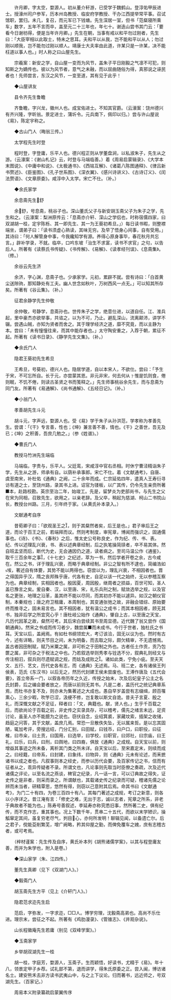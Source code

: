 <!-- { "loadSidebar": true } -->
　　许月卿，字太空，婺源人。初从董介轩游，已受学于魏鹤山。登淳佑甲辰进士。授濠州司户参军，历本州岛教授、临安府学教授、干办江西提举常平事。召试馆职，罢归。未几，复召，而元军已下钱塘。先生深居一室，但书「范粲寝所乘车」数字，五年不言而卒，盖至元二十三年也，年七十。谢迭山尝书其门云：「要看今日谢枋得，便是当年许月卿。」先生在朝，当事有戒以和平勿过刚者，先生曰：「大臣宰相以此取士，特未之思耳。夫和平以从我，岂不能和平以从人；勿过刚以顺我，岂不能勿过刚以顺人。靖康士大夫率由此道，许某只是一许某，决不能枉道以事人也。」时人称之曰山屋先生。

　　宗羲案：新安之学，自山屋一变而为风节，盖朱子平日刚毅之气凛不可犯，则知斯之为嫡传也。彼以为风节者，意气之未融，而以屈曲随俗为得，真邪说之诬民者也！先师尝言，东汉之风节，一变至道，其有见于此乎！

　　◆山屋讲友

　　县令齐先生鲁瞻

　　齐鲁瞻，字兴龙，徽州人也。成宝佑进士。不知其官爵。（云濠案：饶州德兴有齐兴隆，字昕翁。景定进士，蒲圻令。元兵南下，佩印以归。）尝与许山屋说《易》，陈定宇称之。

　　◆古山门人（晦翁三传。）

　　太学程先生时登

　　程时登，字登庸，乐平人也。德兴程正则从学董盘涧，以私淑朱子，先生从之游。（云濠案：《谢山札记》云，时登与马端临善。）着《周易启蒙辑录》、《大学本末图说》、《中庸中和说》、《太极通书》、《西铭互解》、《诸葛八陈图通释》、《律吕新书赘述》、《臣鉴图》、《孔子世系图》、《深衣翼》、《感兴诗讲义》、《古诗订义》、《闰法赘语》、《文章原委》。咸淳中入太学。宋亡不仕。（补。）

　　◆余氏家学

　　余息斋先生舒

　　余舒，号息斋，桃谷子也。深山董氏父子与新安胡玉斋父子为朱子之学，先生和之。（云濠案：梨洲原传云：「息斋亦介轩、深山之学侣也，时称宿儒四家，曰双湖胡一桂，定宇陈栎、其一即先生、其一为王葵初希旦。」）每日读书暇，则整襟端坐，谓弟子曰：「读书须虚心熟读，其味无穷。及早了悟身心间事，自有受用。」其诗曰：「何人解管身中事，今我纔知学有源。养得心原身事毕，春花秋月共忘言。」辟补学录，不就。临卒，口吟东坡「治生不求富，读书不求官」之句，以告后人。所著有《读蔡氏书传疑》、《书传解》、《易解》、《读孝经刊误》、《息斋集》。（修。）

　　余谷云先生济

　　余济，字心渊，息斋子也。少承家学。元初，累辟不就。尝有诗曰：「白首黄尘送隙驹，那知静处有工夫。幽人世念如秋叶，万树西风一点无。」可以知其所存矣。所著有《谷云集》。（补。）

　　征君余静学先生仲敬

　　余仲敬，号静学，息斋孙也。世传朱子之学，绝意仕进，以道自任。江、淮兵起，里中豪杰亦欲举事，共谘之，以为不可，乃止。避乱深山，流离颠沛，讲学不辍。尝遇山贼，亦知为贤者而舍之。其于理学经济之道，靡不究竟，而以主静为本。尝曰：「未有憧憧往来，而其中能存者也。」太守陶安重之，入荐于朝，累征不起。所著有《读书日录》、《静学先生文集》。（补。）

　　◆余氏门人

　　隐君王葵初先生希旦

　　王希旦，号葵初，德兴人也。隐居学道，自以本宋人，不欲仕。尝曰：「予生于宋，不可忘所自。长于元，亦尝蒙其恩。非元非宋，何去何从﹖惟是饥则食，倦则眠，不饥不倦，则读古圣贤之书而笺释之。」先生师事桃谷余先生，而与息斋为同门友。所著有《易通解》、《尚书通解》、《五经日记》。（补。）

　　◆小翁门人

　　孝善胡先生斗元

　　胡斗元，字声远，婺源人也。受《易》学于朱子从孙洪范，学孝称为孝善先生。尝谓：「《干》专言善，性也；《坤》兼言善不善，情也。《干》之善世，吾无及已；《坤》之积善，吾庶几勉之。」（参《姓谱》。）

　　◆曹氏门人

　　教授马竹洲先生端临

　　马端临，字贵与，乐平人。父廷鸾，宋咸淳中官右丞相。时休宁曹泾精诣朱子学，先生从之游，师承有自。以荫补承事郎。宋亡不仕。着《文献通考》，自唐、虞至南宋，补杜佑《通典》之阙，二十余年而成。仁宗延佑四年，遣真人王寿衍寻访有道之士，至饶州路，录其书上进。诏官为镂板，以广其传，仍令先生亲赍所著■本，赴路校勘。英宗至治二年，始竣工。先是，留梦炎为吏部尚书，与先生之父在宋为同相，召致先生，欲用之，以亲老辞。及父卒，稍起为慈湖、柯山二书院山长，教授台州路。三月，引年终于家。（从黄氏补本录入。）

　　文献通考自序

　　昔荀卿子曰：「欲观圣王之，则于其粲然者矣，后王是也。」君子审后王之道，而论于百王之前，若端拜而议。然则考制度，审宪章，博闻而强识之，固通儒事也。《诗》、《书》、《春秋》之后，惟太史公号称良史，作为纪、传、书、表。纪、传以述理乱兴衰，书、表以述典章经制，后之执笔操简牍者，卒不易其体。然自班孟坚而后，断代为史，无会通因仍之道，读者病之。至司马温公作《通鉴》，取千三百余年之事，《十七史》之纪述，萃为一书，然后学者开卷之余，古今咸在。然公之书，详于理乱兴衰，而略于典章经制。非公之智有所不逮也，简编浩如埃，著述自有体要，其势不能以两得也。窃尝以为，理乱兴衰，不相因者也。晋之得国异乎汉，隋之丧邦殊乎唐，代各有史，自足以该一代之始终，无以参稽互察为也。典章经制，实相因者也。殷因夏，周因殷，继周者之损益，百世可知，圣人盖已豫言之矣。爰自秦、汉，以至唐、宋，礼乐兵刑之制，赋敛选举之规，以及官名之更张，地理之沿革，虽其终不能以尽同，而其初亦不能以遽异。如汉之朝仪官制，本秦规也；唐之府卫租庸，本周制也，其变通张弛之故，非融会错综、原始要终而推寻之，固未易言也。其不相因者，犹有温公之成书；而其本相因者，顾无其书，独非后学之所宜究心乎！唐杜岐公始作《通典》，肇自上古，以至唐之天宝，凡历代因革之故，粲然可考。其后宋白尝续其书至周显德。近代魏了翁又尝作《国朝通典》。然宋之书成而传习者少，魏尝属■而未成书。今行于世者，独杜氏之书耳。天宝以后，盖阙焉。有如杜书纲领宏大，考订该洽，固无以议为也。然时有古今，述有详略，则夫节目之间，未为明备，而去取之际，颇欠精审，不无遗憾焉。盖古者因田制赋，赋乃米粟之属，非可析之于田制之外也。古者任土作贡，贡乃包篚之属，非可杂之于税法之中也。乃若叙选举则秀孝与铨选不分，叙典礼则经文与传注相汩，叙兵则尽遗赋调之规，而姑及成败之。诸如此类，宁免小疵。至夫天文、五行、艺文，历代史各有志，而《通典》无述焉。马、班二史，各有诸侯王列侯表，范氏《东汉书》以后无之，然历代封建王侯未尝废也。王溥作唐及《五代会要》，首立帝系一门，以叙各帝历年之久近，传授之始末，次及后妃皇子公主之名氏封爵，后之编会要者放之，而唐以前则无其书。凡是二者，盖历代之统记典章系焉，而杜书亦复不及，则亦未为集著述之大成也。愚自早岁盖尝有志缀缉，顾百罹熏心，三余少暇，吹竽已涩，汲绠不修，岂复敢以斯文自诡。昔夫子言夏、殷之礼，而深慨文献之不足征，释者曰：「文，典籍也。献，贤人也。」生乎千百载之后，而欲尚论于百载之前，非史传之实录具存，可以稽考，儒先之绪言未远，足资讨论，虽圣人亦不能臆为之说也。窃伏自念，业绍箕裘，家藏坟索，插架之收储，趋庭之问答，其于文献，盖庶几焉。常恐一旦散佚失坠，无以属来哲。是以忘其固陋，辄加考评，旁搜远绍，门分汇别，曰田赋，曰钱币，曰户口，曰职役，曰征榷，曰市籴，曰土贡，曰国用，曰选举，曰学校，曰职官，曰郊社，曰宗庙，曰王礼，曰乐，曰兵，曰刑，曰舆地，曰四裔，俱放《通典》之成规。自天宝以前，则增益其事迹之所未备，离析其门类之所未详。自天宝以后，至宋嘉定末，则续而成之。曰经籍，曰帝系，曰封建，曰象纬，曰物异，则《通典》元未有论述，而釆摭诸书以成之者也。凡叙事则本之经史，而参以历代会要，及百家传记之书，信而有征者从之，乖异传疑者不录。所谓文也，凡论事则先取当时臣僚之奏疏，次及近代诸儒之评论，以至名流之燕谈，稗官之纪录，凡一话一言，可以订典故之得失，证史传之是非者，则采而录之。所谓献也，其载诸史传之纪录而可疑，稽诸先儒之论辨而未当者，研精覃思，悠然有得，则窃以己意附其后焉。命其书曰《文献通考》，为门二十有四，为卷三百四十有八。其每门著述之成规，考订之新意，则各以小序详之。昔江淹有言：「修史之难，无出于志，诚以志者，宪章之所系，非老于典故者不能为也。」陈寿号善叙述，李延寿亦称究悉旧事，然所著二史，俱有纪传，而不克作志，重其事也。况上下数千年，贯串二十五代，而欲以末学陋识，操觚窜定其间，虽复穷老尽气，刿目心，亦何所发明！聊辑见闻，以备遗亡尔。后之君子，傥能芟削繁芜，增广阙略，矜其仰屋之勤，而俾免覆车之媿，庶有志稽古者，或可考焉。

　　（梓材谨案：先生传及自序，黄氏补本列《胡熊诸儒学案》，以其与程登庸友善，而并为朱学也，附入是卷。）

　　◆深山家学（朱、江四传。）

　　董先生真卿（见下《双湖门人》。）

　　◆毅斋门人

　　胡玉斋先生方平（见上《介轩门人》。）

　　隐君范求迩先生启

　　范启，字弥发，一字求迩，□□人。博学穷理，沈毅斋高弟也。高尚不乐仕进。理宗末，尝征之不起。所著有《鸡肋漫录》、《管锥志》、《井观杂说》。

　　山长程徽庵先生若庸（别见《双峰学案》。）

　　◆玉斋家学

　　乡举胡双湖先生一桂

　　胡一桂，字庭芳，婺源人，玉斋子。生而颖悟，好读书，尤精于《易》。年十八，领景定甲子乡荐。试礼部不第，退而讲学，得朱氏原委之正。尝入闽，博访诸名士。建安熊禾去非方读书武夷山中，与之上下议论。归而著书，远近师之，号双湖先生。（百家记。）

　　周易本义附录纂疏启蒙翼传序

